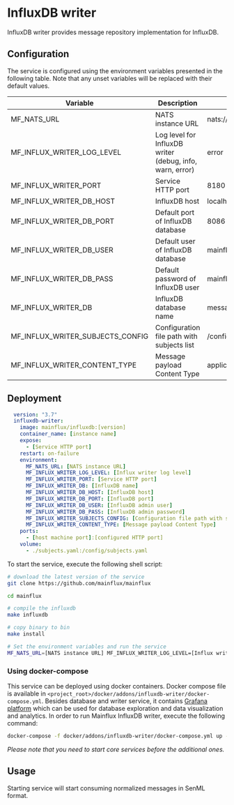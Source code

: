 # InfluxDB writer

InfluxDB writer provides message repository implementation for InfluxDB.

## Configuration

The service is configured using the environment variables presented in the
following table. Note that any unset variables will be replaced with their
default values.

| Variable                         | Description                                              | Default                |
|----------------------------------|----------------------------------------------------------|------------------------|
| MF_NATS_URL                      | NATS instance URL                                        | nats://localhost:4222  |
| MF_INFLUX_WRITER_LOG_LEVEL       | Log level for InfluxDB writer (debug, info, warn, error) | error                  |
| MF_INFLUX_WRITER_PORT            | Service HTTP port                                        | 8180                   |
| MF_INFLUX_WRITER_DB_HOST         | InfluxDB host                                            | localhost              |
| MF_INFLUX_WRITER_DB_PORT         | Default port of InfluxDB database                        | 8086                   |
| MF_INFLUX_WRITER_DB_USER         | Default user of InfluxDB database                        | mainflux               |
| MF_INFLUX_WRITER_DB_PASS         | Default password of InfluxDB user                        | mainflux               |
| MF_INFLUX_WRITER_DB              | InfluxDB database name                                   | messages               |
| MF_INFLUX_WRITER_SUBJECTS_CONFIG | Configuration file path with subjects list               | /config/subjects.toml  |
| MF_INFLUX_WRITER_CONTENT_TYPE    | Message payload Content Type                             | application/senml+json |

## Deployment

```yaml
  version: "3.7"
  influxdb-writer:
    image: mainflux/influxdb:[version]
    container_name: [instance name]
    expose:
      - [Service HTTP port]
    restart: on-failure
    environment:
      MF_NATS_URL: [NATS instance URL]
      MF_INFLUX_WRITER_LOG_LEVEL: [Influx writer log level]
      MF_INFLUX_WRITER_PORT: [Service HTTP port]
      MF_INFLUX_WRITER_DB: [InfluxDB name]
      MF_INFLUX_WRITER_DB_HOST: [InfluxDB host]
      MF_INFLUX_WRITER_DB_PORT: [InfluxDB port]
      MF_INFLUX_WRITER_DB_USER: [InfluxDB admin user]
      MF_INFLUX_WRITER_DB_PASS: [InfluxDB admin password]
      MF_INFLUX_WRITER_SUBJECTS_CONFIG: [Configuration file path with subjects list]
      MF_INFLUX_WRITER_CONTENT_TYPE: [Message payload Content Type]
    ports:
      - [host machine port]:[configured HTTP port]
    volume:
      - ./subjects.yaml:/config/subjects.yaml
```

To start the service, execute the following shell script:

```bash
# download the latest version of the service
git clone https://github.com/mainflux/mainflux

cd mainflux

# compile the influxdb
make influxdb

# copy binary to bin
make install

# Set the environment variables and run the service
MF_NATS_URL=[NATS instance URL] MF_INFLUX_WRITER_LOG_LEVEL=[Influx writer log level] MF_INFLUX_WRITER_PORT=[Service HTTP port] MF_INFLUX_WRITER_DB=[InfluxDB database name] MF_INFLUX_WRITER_DB_HOST=[InfluxDB database host] MF_INFLUX_WRITER_DB_PORT=[InfluxDB database port] MF_INFLUX_WRITER_DB_USER=[InfluxDB admin user] MF_INFLUX_WRITER_DB_PASS=[InfluxDB admin password] MF_INFLUX_WRITER_SUBJECTS_CONFIG=[Configuration file path with subjects list] $GOBIN/mainflux-influxdb
```

### Using docker-compose

This service can be deployed using docker containers.
Docker compose file is available in `<project_root>/docker/addons/influxdb-writer/docker-compose.yml`. Besides database
and writer service, it contains [Grafana platform](https://grafana.com/) which can be used for database
exploration and data visualization and analytics. In order to run Mainflux InfluxDB writer, execute the following command:

```bash
docker-compose -f docker/addons/influxdb-writer/docker-compose.yml up -d
```

_Please note that you need to start core services before the additional ones._

## Usage

Starting service will start consuming normalized messages in SenML format.

[doc]: http://mainflux.readthedocs.io
